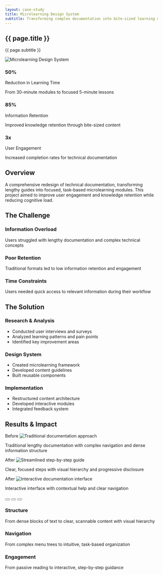 ```yaml
---
layout: case-study
title: Microlearning Design System
subtitle: Transforming complex documentation into bite-sized learning modules
---
```


<!-- Hero Section -->
<section class="case-study-hero">
    <div class="hero-content">
        <h1>{{ page.title }}</h1>
        <p class="subtitle">{{ page.subtitle }}</p>
        <div class="hero-image-container">
            <img src="{{ site.baseurl }}/assets/images/microlearning-hero-bg.jpg" alt="Microlearning Design System">
        </div>
    </div>
</section>

<!-- Impact Metrics -->
<section class="impact-metrics">
    <div class="metrics-grid">
        <div class="metric-card">
            <h3>50%</h3>
            <p>Reduction in Learning Time</p>
            <div class="subtitle">From 30-minute modules to focused 5-minute lessons</div>
        </div>
        <div class="metric-card">
            <h3>85%</h3>
            <p>Information Retention</p>
            <div class="subtitle">Improved knowledge retention through bite-sized content</div>
        </div>
        <div class="metric-card">
            <h3>3x</h3>
            <p>User Engagement</p>
            <div class="subtitle">Increased completion rates for technical documentation</div>
        </div>
    </div>
</section>

<!-- Overview Section -->
<section id="overview" class="case-study-section">
    <div class="section-content">
        <h2>Overview</h2>
        <p>A comprehensive redesign of technical documentation, transforming lengthy guides into focused, task-based microlearning modules. This project aimed to improve user engagement and knowledge retention while reducing cognitive load.</p>
    </div>
</section>

<!-- Challenge Section -->
<section id="challenge" class="case-study-section">
    <div class="section-content">
        <h2>The Challenge</h2>
        <div class="challenges-grid">
            <div class="challenge-card">
                <h3>Information Overload</h3>
                <p>Users struggled with lengthy documentation and complex technical concepts</p>
            </div>
            <div class="challenge-card">
                <h3>Poor Retention</h3>
                <p>Traditional formats led to low information retention and engagement</p>
            </div>
            <div class="challenge-card">
                <h3>Time Constraints</h3>
                <p>Users needed quick access to relevant information during their workflow</p>
            </div>
            <!--<div class="challenge-card">
                <h3>Complex Navigation</h3>
                <p>Difficulty finding specific information in large documentation sets</p>
            </div>-->
        </div>
    </div>
</section>

<!-- Solution Section -->
<section id="solution" class="case-study-section">
    <div class="section-content">
        <h2>The Solution</h2>
        <div class="solution-steps">
            <div class="step">
                <h3>Research & Analysis</h3>
                <ul>
                    <li>Conducted user interviews and surveys</li>
                    <li>Analyzed learning patterns and pain points</li>
                    <li>Identified key improvement areas</li>
                </ul>
            </div>
            <div class="step">
                <h3>Design System</h3>
                <ul>
                    <li>Created microlearning framework</li>
                    <li>Developed content guidelines</li>
                    <li>Built reusable components</li>
                </ul>
            </div>
            <div class="step">
                <h3>Implementation</h3>
                <ul>
                    <li>Restructured content architecture</li>
                    <li>Developed interactive modules</li>
                    <li>Integrated feedback system</li>
                </ul>
            </div>
        </div>
    </div>
</section>

<!-- Results Section -->
<section id="results" class="case-study-section">
    <div class="section-content">
        <h2>Results & Impact</h2>
        
<!-- Visual Comparison -->
<div class="transformation-showcase">
    <div class="comparison-slider">
        <div class="comparison-item">
         <span class="comparison-label">Before</span>
         <img src="{{ site.baseurl }}/assets/images/Before-example-monolith-doc-structure.png" alt="Traditional documentation approach">
         <p class="comparison-description">Traditional lengthy documentation with complex navigation and dense information structure</p>
       </div>
    
   <div class="comparison-item">
        <span class="comparison-label">After</span>
        <img src="{{ site.baseurl }}/assets/images/after-mircrolearning-learning.png" alt="Streamlined step-by-step guide">
          <p class="comparison-description">Clear, focused steps with visual hierarchy and progressive disclosure</p>
   </div>
    <div class="comparison-item">
        <span class="comparison-label">After</span>
         <img src="{{ site.baseurl }}/assets/images/After-example-microlearning-model.png" alt="Interactive documentation interface">
         <p class="comparison-description">Interactive interface with contextual help and clear navigation</p>
    </div>
            
</div>
            
 <div class="comparison-dots">
                <button class="dot active" aria-label="View first example"></button>
                <button class="dot" aria-label="View second example"></button>
                <button class="dot" aria-label="View third example"></button>
 </div>
        </div>

     
<div class="improvements-grid">
            <div class="improvement-card">
                <h3>Structure</h3>
                <p>From dense blocks of text to clear, scannable content with visual hierarchy</p>
            </div>
            <div class="improvement-card">
                <h3>Navigation</h3>
                <p>From complex menu trees to intuitive, task-based organization</p>
            </div>
            <div class="improvement-card">
                <h3>Engagement</h3>
                <p>From passive reading to interactive, step-by-step guidance</p>
            </div>
        </div>
    </div>
</section>
